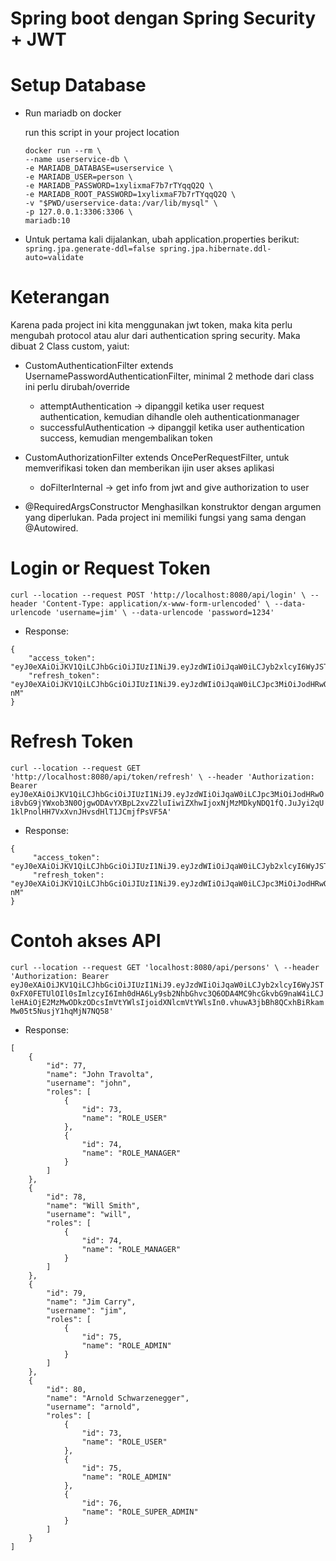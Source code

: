 # Spring boot dengan Spring Security + JWT

# Setup Database #

* Run mariadb on docker

  run this script in your project location
  ```
  docker run --rm \
  --name userservice-db \
  -e MARIADB_DATABASE=userservice \
  -e MARIADB_USER=person \
  -e MARIADB_PASSWORD=1xylixmaF7b7rTYqqQ2Q \
  -e MARIADB_ROOT_PASSWORD=1xylixmaF7b7rTYqqQ2Q \
  -v "$PWD/userservice-data:/var/lib/mysql" \
  -p 127.0.0.1:3306:3306 \
  mariadb:10
  ```

* Untuk pertama kali dijalankan, ubah application.properties berikut:
    `spring.jpa.generate-ddl=false
     spring.jpa.hibernate.ddl-auto=validate`

# Keterangan #

Karena pada project ini kita menggunakan jwt token, maka kita perlu mengubah protocol atau alur dari authentication
spring security. Maka dibuat 2 Class custom, yaiut:

* CustomAuthenticationFilter extends UsernamePasswordAuthenticationFilter, minimal 2 methode dari class ini perlu
  dirubah/override
    * attemptAuthentication -> dipanggil ketika user request authentication, kemudian dihandle oleh
      authenticationmanager
    * successfulAuthentication -> dipanggil ketika user authentication success, kemudian mengembalikan token
* CustomAuthorizationFilter extends OncePerRequestFilter, untuk memverifikasi token dan memberikan ijin user akses
  aplikasi
    * doFilterInternal -> get info from jwt and give authorization to user

* @RequiredArgsConstructor Menghasilkan konstruktor dengan argumen yang diperlukan. Pada project ini memiliki fungsi
  yang sama dengan @Autowired.

# Login or Request Token #

`curl --location --request POST 'http://localhost:8080/api/login' \
--header 'Content-Type: application/x-www-form-urlencoded' \
--data-urlencode 'username=jim' \
--data-urlencode 'password=1234'`

* Response:
```
{
    "access_token": "eyJ0eXAiOiJKV1QiLCJhbGciOiJIUzI1NiJ9.eyJzdWIiOiJqaW0iLCJyb2xlcyI6WyJST0xFX0FETUlOIl0sImlzcyI6Imh0dHA6Ly9sb2NhbGhvc3Q6ODA4MC9hcGkvbG9naW4iLCJleHAiOjE2MzMwOTA5NTAsImVtYWlsIjoidXNlcmVtYWlsIn0.pOftgmGhTuBzdujsvTA6cFFyw2Vmx7QcNhzlyEIZlzk",
    "refresh_token": "eyJ0eXAiOiJKV1QiLCJhbGciOiJIUzI1NiJ9.eyJzdWIiOiJqaW0iLCJpc3MiOiJodHRwOi8vbG9jYWxob3N0OjgwODAvYXBpL2xvZ2luIiwiZXhwIjoxNjMzMDkyMTUxfQ.nxKQkqIiyotHe3_HQwbBewcBtS6_tmkAxzJW7gsF-nM"
}
```

# Refresh Token #

`curl --location --request GET 'http://localhost:8080/api/token/refresh' \
--header 'Authorization: Bearer eyJ0eXAiOiJKV1QiLCJhbGciOiJIUzI1NiJ9.eyJzdWIiOiJqaW0iLCJpc3MiOiJodHRwOi8vbG9jYWxob3N0OjgwODAvYXBpL2xvZ2luIiwiZXhwIjoxNjMzMDkyNDQ1fQ.JuJyi2qU1klPnolHH7VxXvnJHvsdHlT1JCmjfPsVF5A'`

* Response:
```
{
     "access_token": "eyJ0eXAiOiJKV1QiLCJhbGciOiJIUzI1NiJ9.eyJzdWIiOiJqaW0iLCJyb2xlcyI6WyJST0xFX0FETUlOIl0sImlzcyI6Imh0dHA6Ly9sb2NhbGhvc3Q6ODA4MC9hcGkvbG9naW4iLCJleHAiOjE2MzMwOTA5NTAsImVtYWlsIjoidXNlcmVtYWlsIn0.pOftgmGhTuBzdujsvTA6cFFyw2Vmx7QcNhzlyEIZlzk",
     "refresh_token": "eyJ0eXAiOiJKV1QiLCJhbGciOiJIUzI1NiJ9.eyJzdWIiOiJqaW0iLCJpc3MiOiJodHRwOi8vbG9jYWxob3N0OjgwODAvYXBpL2xvZ2luIiwiZXhwIjoxNjMzMDkyMTUxfQ.nxKQkqIiyotHe3_HQwbBewcBtS6_tmkAxzJW7gsF-nM"
}
```

# Contoh akses API #
`curl --location --request GET 'localhost:8080/api/persons' \
--header 'Authorization: Bearer eyJ0eXAiOiJKV1QiLCJhbGciOiJIUzI1NiJ9.eyJzdWIiOiJqaW0iLCJyb2xlcyI6WyJST0xFX0FETUlOIl0sImlzcyI6Imh0dHA6Ly9sb2NhbGhvc3Q6ODA4MC9hcGkvbG9naW4iLCJleHAiOjE2MzMwODkzODcsImVtYWlsIjoidXNlcmVtYWlsIn0.vhuwA3jbBh8QCxhBiRkamMw05t5NusjY1hqMjN7NQ58'`

* Response: 
```
[
    {
        "id": 77,
        "name": "John Travolta",
        "username": "john",
        "roles": [
            {
                "id": 73,
                "name": "ROLE_USER"
            },
            {
                "id": 74,
                "name": "ROLE_MANAGER"
            }
        ]
    },
    {
        "id": 78,
        "name": "Will Smith",
        "username": "will",
        "roles": [
            {
                "id": 74,
                "name": "ROLE_MANAGER"
            }
        ]
    },
    {
        "id": 79,
        "name": "Jim Carry",
        "username": "jim",
        "roles": [
            {
                "id": 75,
                "name": "ROLE_ADMIN"
            }
        ]
    },
    {
        "id": 80,
        "name": "Arnold Schwarzenegger",
        "username": "arnold",
        "roles": [
            {
                "id": 73,
                "name": "ROLE_USER"
            },
            {
                "id": 75,
                "name": "ROLE_ADMIN"
            },
            {
                "id": 76,
                "name": "ROLE_SUPER_ADMIN"
            }
        ]
    }
]
```